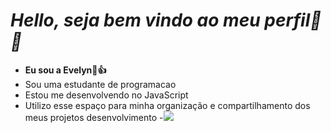 # *Hello, seja bem vindo ao meu perfil🦔🦄*
- **Eu sou a Evelyn🦖👍**
- Sou uma estudante de programacao 
- Estou me desenvolvendo no JavaScript
- Utilizo esse espaço para minha organização e compartilhamento dos meus projetos desenvolvimento
-![](https://media1.tenor.com/m/epTg_-mwr6wAAAAC/emerge-jurassic-world-camp-cretaceous.gif)

